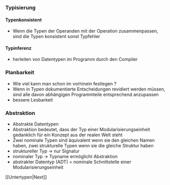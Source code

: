### Typisierung
#### Typenkonsistent
- Wenn die Typen der Operanden mit der Operation zusammenpassen, sind die Typen konsistent sonst Typfehler

#### Typinferenz
- herleiten von Datentypen im Programm durch den Compiler

### Planbarkeit
- Wie viel kann man schon im vorhinein festlegen ?
- Wenn in Typen dokumentierte Entscheidungen revidiert werden müssen, sind alle davon abhängigen Programmteile entsprechend anzupassen
- bessere Lesbarkeit

### Abstraktion
- Abstrakte Datentypen
- Abstraktion bedeutet, dass der Typ einer Modularisierungseinheit gedanklich für ein Konzept aus der realen Welt steht
- Zwei nominale Typen sind äquivalent wenn sie den gleichen Namen haben, zwei strukturelle Typen wenn sie die gleiche Struktur haben 
- struktureller Typ → nur Signatur  
- nominaler Typ → Typname ermöglicht Abstraktion  
- abstrakter Datentyp (ADT)  = nominale Schnittstelle einer Modularisierungseinheit  

[[Untertypen|Next]] 